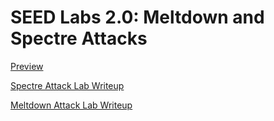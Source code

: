 # SEED Labs 2.0: Meltdown and Spectre Attacks

[Preview](https://xingjianxuanyuan.github.io/side-channels-seedlab/)

[Spectre Attack Lab Writeup](https://xingjianxuanyuan.github.io//side-channels-seedlab/#the-spectre-attack)

[Meltdown Attack Lab Writeup](https://xingjianxuanyuan.github.io/meltdown-seedlab/)
